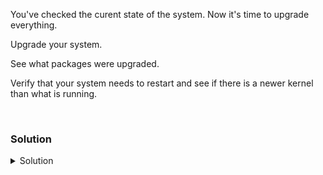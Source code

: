 You've checked the curent state of the system. Now it's time to upgrade everything. 

Upgrade your system.

See what packages were upgraded.

Verify that your system needs to restart and see if there is a newer kernel than what is running.

<br>

### Solution
<details>
<summary>Solution</summary>
Upgrade your system

```plain
time apt upgrade -y
```

Approximately how long did it take for your system to upgrade?

Check the apt log to see the packages that were upgraded on your system today.

```plain
cat /var/log/apt/history.log
```

Why are some items installed, and others only upgraded? This may require you to go on an internet safari to find a good answer.

Check if the system wants to boot to a new kernel or not

```plain
needrestart -k
```

So the kernel that we're currently running is not the most current (newly installed) kernel that exists on the system. How can we also verify that?

```plain
uname -r   #shows the current kernel
ls /boot   #shows the installed kernels
grep vmlinuz /boot/grub/grub.cfg
```

So you need to think about why the grub.cfg menu has the new version and old (current) version of the kernel in there. This is because we always install a kernel and can fall back in the unlikely condition of a crash when the new kernel comes up.

</details>